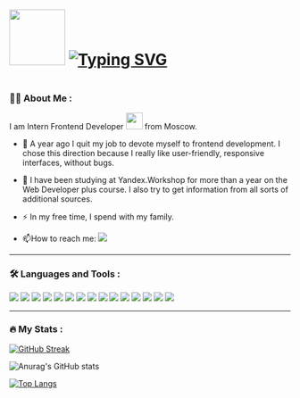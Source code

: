 <h1>
<img src="https://media.giphy.com/media/RbDKaczqWovIugyJmW/giphy.gif" width="100"/>
<a href="https://git.io/typing-svg"><img src="https://readme-typing-svg.demolab.com?font=Fira+Code&weight=600&pause=1000&color=80D31C&width=700&lines=Hi+there%2C+I'm+Ekaterina.+Welcome+to+my+GitHub+Profile" alt="Typing SVG" /></a>
</h1>
<img src="https://komarev.com/ghpvc/?username=krekser37&style=flat-square&color=brightgreen" alt=""/>


### :woman_technologist: About Me :
I am Intern Frontend Developer <img src="https://media.giphy.com/media/WUlplcMpOCEmTGBtBW/giphy.gif" width="30"> from Moscow.

- :telescope: A year ago I quit my job to devote myself to frontend development. I chose this direction because I really like user-friendly, responsive interfaces, without bugs.

- :seedling: I have been studying at Yandex.Workshop for more than a year on the Web Developer plus course. I also try to get information from all sorts of additional sources.

- :zap: In my free time, I spend with my family.

- :mailbox:How to reach me: [<img src="https://img.shields.io/badge/Telegram-696969?style=for-the-badge&logo=Telegram&logoColor=#F7DF1E">](https://t.me/Krekser37) 

---

### :hammer_and_wrench: Languages and Tools :
  <img src="https://img.shields.io/badge/HTML-696969?style=for-the-badge&logo=HTML5&logoColor=#F7DF1E"> <img src="https://img.shields.io/badge/CSS3-696969?style=for-the-badge&logo=CSS3&logoColor=blue"> <img src="https://img.shields.io/badge/SASS-696969?style=for-the-badge&logo=SASS&logoColor=#F7DF1E"> <img src="https://img.shields.io/badge/BEM-696969?style=for-the-badge&logo=BEM&logoColor=#F7DF1E"> <img src="https://img.shields.io/badge/JavaScript-696969?style=for-the-badge&logo=JavaScript&logoColor=#F7DF1E"> <img src="https://img.shields.io/badge/React-696969?style=for-the-badge&logo=React&logoColor=#F7DF1E"> <img src="https://img.shields.io/badge/React Router-696969?style=for-the-badge&logo=React Router&logoColor=#F7DF1E"> <img src="https://img.shields.io/badge/Redux-696969?style=for-the-badge&logo=Redux&logoColor=#F7DF1E"> <img src="https://img.shields.io/badge/Webpack-696969?style=for-the-badge&logo=Webpack&logoColor=#F7DF1E"> <img src="https://img.shields.io/badge/TypeScript-696969?style=for-the-badge&logo=TypeScript&logoColor=#F7DF1E"> <img src="https://img.shields.io/badge/npm-696969?style=for-the-badge&logo=npm&logoColor=#F7DF1E"> <img src="https://img.shields.io/badge/node.js-696969?style=for-the-badge&logo=node.js&logoColor=#F7DF1E"> <img src="https://img.shields.io/badge/MySQL-696969?style=for-the-badge&logo=MySQL&logoColor=#F7DF1E"> <img src="https://img.shields.io/badge/github-696969?style=for-the-badge&logo=github&logoColor=#F7DF1E"> <img src="https://img.shields.io/badge/Visual Studio Code-696969?style=for-the-badge&logo=Visual Studio Code&logoColor=#F7DF1E"> 

---

### :fire: My Stats :

[![GitHub Streak](http://github-readme-streak-stats.herokuapp.com?user=krekser37&theme=merko&border_radius=5.6)](https://git.io/streak-stats)

![Anurag's GitHub stats](https://github-readme-stats.vercel.app/api?username=krekser37&show_icons=true&theme=merko)

[![Top Langs](https://github-readme-stats.vercel.app/api/top-langs/?username=krekser37&layout=compact&theme=merko)](https://github.com/krekser37/github-readme-stats)
